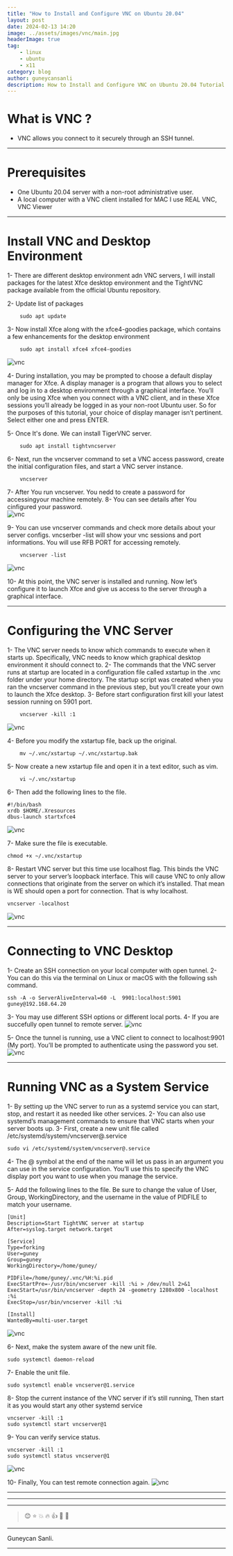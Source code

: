 ```yaml
---
title: "How to Install and Configure VNC on Ubuntu 20.04"
layout: post
date: 2024-02-13 14:20
image: ../assets/images/vnc/main.jpg
headerImage: true
tag:
    - linux
    - ubuntu
    - x11
category: blog
author: guneycansanli
description: How to Install and Configure VNC on Ubuntu 20.04 Tutorial
---
```


# What is VNC ?

-   VNC allows you connect to it securely through an SSH tunnel.

---

# Prerequisites

-   One Ubuntu 20.04 server with a non-root administrative user.
-   A local computer with a VNC client installed for MAC I use REAL VNC, VNC Viewer

---

# Install VNC and Desktop Environment

1- There are different desktop environment adn VNC servers, I will install packages for the latest Xfce desktop environment and the TightVNC package available from the official Ubuntu repository.

2- Update list of packages

```
    sudo apt update
```

3- Now install Xfce along with the xfce4-goodies package, which contains a few enhancements for the desktop environment

```
    sudo apt install xfce4 xfce4-goodies
```

![vnc][1]

4- During installation, you may be prompted to choose a default display manager for Xfce. A display manager is a program that allows you to select and log in to a desktop environment through a graphical interface. You’ll only be using Xfce when you connect with a VNC client, and in these Xfce sessions you’ll already be logged in as your non-root Ubuntu user. So for the purposes of this tutorial, your choice of display manager isn’t pertinent. Select either one and press ENTER.

5- Once It's done. We can install TigerVNC server.

```
    sudo apt install tightvncserver
```

6- Next, run the vncserver command to set a VNC access password, create the initial configuration files, and start a VNC server instance.

```
    vncserver
```

7- After You run vncserver. You nedd to create a password for accessingyour machine remotely.
8- You can see details after You cinfigured your password.  
 ![vnc][2]

9- You can use vncserver commands and check more details about your server configs. vncserber -list will show your vnc sessions and port informations. You will use RFB PORT for accessing remotely.

```
    vncserver -list
```

![vnc][3]

10- At this point, the VNC server is installed and running. Now let’s configure it to launch Xfce and give us access to the server through a graphical interface.

---

# Configuring the VNC Server

1- The VNC server needs to know which commands to execute when it starts up. Specifically, VNC needs to know which graphical desktop environment it should connect to.
2- The commands that the VNC server runs at startup are located in a configuration file called xstartup in the .vnc folder under your home directory. The startup script was created when you ran the vncserver command in the previous step, but you’ll create your own to launch the Xfce desktop.
3- Before start configuration first kill your latest session running on 5901 port.

```
    vncserver -kill :1
```

![vnc][4]

4- Before you modify the xstartup file, back up the original.

```
    mv ~/.vnc/xstartup ~/.vnc/xstartup.bak
```

5- Now create a new xstartup file and open it in a text editor, such as vim.

```
    vi ~/.vnc/xstartup
```

6- Then add the following lines to the file.

```
#!/bin/bash
xrdb $HOME/.Xresources
dbus-launch startxfce4
```

![vnc][5]

7- Make sure the file is executable.

```
chmod +x ~/.vnc/xstartup
```

8- Restart VNC server but this time use localhost flag. This binds the VNC server to your server’s loopback interface. This will cause VNC to only allow connections that originate from the server on which it’s installed. That mean is WE should open a port for connection. That is why localhost.

```
vncserver -localhost
```

![vnc][6]

---

# Connecting to VNC Desktop

1- Create an SSH connection on your local computer with open tunnel.
2- You can do this via the terminal on Linux or macOS with the following ssh command.

```
ssh -A -o ServerAliveInterval=60 -L  9901:localhost:5901 guney@192.168.64.20
```

3- You may use different SSH options or different local ports.
4- If you are succefully open tunnel to remote server.
![vnc][7]

5- Once the tunnel is running, use a VNC client to connect to localhost:9901 (My port). You’ll be prompted to authenticate using the password you set.
![vnc][8]

---

# Running VNC as a System Service

1- By setting up the VNC server to run as a systemd service you can start, stop, and restart it as needed like other services.
2- You can also use systemd’s management commands to ensure that VNC starts when your server boots up.
3- First, create a new unit file called /etc/systemd/system/vncserver@.service

```
sudo vi /etc/systemd/system/vncserver@.service
```

4- The @ symbol at the end of the name will let us pass in an argument you can use in the service configuration. You’ll use this to specify the VNC display port you want to use when you manage the service.

5- Add the following lines to the file. Be sure to change the value of User, Group, WorkingDirectory, and the username in the value of PIDFILE to match your username.

```
[Unit]
Description=Start TightVNC server at startup
After=syslog.target network.target

[Service]
Type=forking
User=guney
Group=guney
WorkingDirectory=/home/guney/

PIDFile=/home/guney/.vnc/%H:%i.pid
ExecStartPre=-/usr/bin/vncserver -kill :%i > /dev/null 2>&1
ExecStart=/usr/bin/vncserver -depth 24 -geometry 1280x800 -localhost :%i
ExecStop=/usr/bin/vncserver -kill :%i

[Install]
WantedBy=multi-user.target
```

![vnc][9]

6- Next, make the system aware of the new unit file.

```
sudo systemctl daemon-reload
```

7- Enable the unit file.

```
sudo systemctl enable vncserver@1.service
```

8- Stop the current instance of the VNC server if it’s still running, Then start it as you would start any other systemd service

```
vncserver -kill :1
sudo systemctl start vncserver@1
```

9- You can verify service status.

```
vncserver -kill :1
sudo systemctl status vncserver@1
```

![vnc][10]

10- Finally, You can test remote connection again.
![vnc][11]

---

---

---

> :blush: :star: :boom: :fire: :+1: :eyes: :metal:

---

Guneycan Sanli.

---

[1]: ../assets/images/vnc/vnc-1.jpg
[2]: ../assets/images/vnc/vnc-2.jpg
[3]: ../assets/images/vnc/vnc-3.jpg
[4]: ../assets/images/vnc/vnc-4.jpg
[5]: ../assets/images/vnc/vnc-5.jpg
[6]: ../assets/images/vnc/vnc-6.jpg
[7]: ../assets/images/vnc/vnc-7.jpg
[8]: ../assets/images/vnc/vnc-8.jpg
[9]: ../assets/images/vnc/vnc-9.jpg
[10]: ../assets/images/vnc/vnc-10.jpg
[11]: ../assets/images/vnc/vnc-11.jpg

```

```
